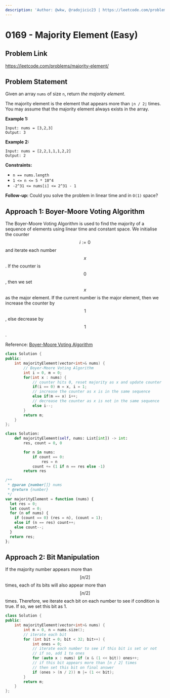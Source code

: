 ```yaml
---
description: 'Author: @wkw, @radojicic23 | https://leetcode.com/problems/majority-element/'
---
```


# 0169 - Majority Element (Easy)

## Problem Link

https://leetcode.com/problems/majority-element/

## Problem Statement

Given an array `nums` of size `n`, return _the majority element_.

The majority element is the element that appears more than `⌊n / 2⌋` times. You may assume that the majority element always exists in the array.

**Example 1:**

```
Input: nums = [3,2,3]
Output: 3
```

**Example 2:**

```
Input: nums = [2,2,1,1,1,2,2]
Output: 2
```

**Constraints:**

- `n == nums.length`
- `1 <= n <= 5 * 10^4`
- `-2^31 <= nums[i] <= 2^31 - 1`

**Follow-up:** Could you solve the problem in linear time and in `O(1)` space?

## Approach 1: Boyer-Moore Voting Algorithm

The Boyer-Moore Voting Algorithm is used to find the majority of a sequence of elements using linear time and constant space. We initialise the counter $$i := 0$$ and iterate each number $$x$$. If the counter is $$0$$, then we set $$x$$ as the major element. If the current number is the major element, then we increase the counter by $$1$$, else decrease by $$1$$.

Reference: [Boyer-Moore Voting Algorithm](https://en.wikipedia.org/wiki/Boyer%E2%80%93Moore_majority_vote_algorithm)

<Tabs>
<TabItem value="cpp" label="C++">
<SolutionAuthor name="@wkw"/>

```cpp
class Solution {
public:
    int majorityElement(vector<int>& nums) {
        // Boyer-Moore Voting Algorithm
        int i = 0, m = 0;
        for(int x : nums) {
            // counter hits 0, reset majority as x and update counter
            if(i == 0) m = x, i = 1;
            // increase the counter as x is in the same sequence
            else if(m == x) i++;
            // decrease the counter as x is not in the same sequence
            else i--;
        }
        return m;
    }
};
```

</TabItem>

<TabItem value="python" label="Python">
<SolutionAuthor name="@radojicic23"/>

```python
class Solution:
    def majorityElement(self, nums: List[int]) -> int:
        res, count = 0, 0

        for n in nums:
            if count == 0:
                res = n
            count += (1 if n == res else -1)
        return res
```

</TabItem>

<TabItem value="javascript" label="JavaScript">
<SolutionAuthor name="@radojicic23"/>

```javascript
/**
 * @param {number[]} nums
 * @return {number}
 */
var majorityElement = function (nums) {
  let res = 0;
  let count = 0;
  for (n of nums) {
    if (count == 0) (res = n), (count = 1);
    else if (n == res) count++;
    else count--;
  }
  return res;
};
```

</TabItem>
</Tabs>

## Approach 2: Bit Manipulation

If the majority number appears more than $$[n / 2]$$ times, each of its bits will also appear more than $$[n / 2]$$ times. Therefore, we iterate each bit on each number to see if condition is true. If so, we set this bit as 1.

<Tabs>
<TabItem value="cpp" label="C++">
<SolutionAuthor name="@wkw"/>

```cpp
class Solution {
public:
    int majorityElement(vector<int>& nums) {
        int m = 0, n = nums.size();
        // iterate each bit
        for (int bit = 0; bit < 32; bit++) {
            int ones = 0;
            // iterate each number to see if this bit is set or not
            // if so, add 1 to ones
            for (auto x : nums) if (x & (1 << bit)) ones++;
            // if this bit appears more than [n / 2] times
            // then set this bit on final answer
            if (ones > (n / 2)) m |= (1 << bit);
        }
        return m;
    }
};
```

</TabItem>
</Tabs>

